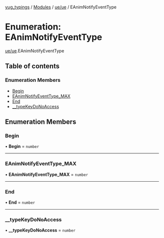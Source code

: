 [yug_typings](../README.md) / [Modules](../modules.md) / [ue/ue](../modules/ue_ue.md) / EAnimNotifyEventType

# Enumeration: EAnimNotifyEventType

[ue/ue](../modules/ue_ue.md).EAnimNotifyEventType

## Table of contents

### Enumeration Members

- [Begin](ue_ue.EAnimNotifyEventType.md#begin)
- [EAnimNotifyEventType\_MAX](ue_ue.EAnimNotifyEventType.md#eanimnotifyeventtype_max)
- [End](ue_ue.EAnimNotifyEventType.md#end)
- [\_\_typeKeyDoNoAccess](ue_ue.EAnimNotifyEventType.md#__typekeydonoaccess)

## Enumeration Members

### Begin

• **Begin** = `number`

___

### EAnimNotifyEventType\_MAX

• **EAnimNotifyEventType\_MAX** = `number`

___

### End

• **End** = `number`

___

### \_\_typeKeyDoNoAccess

• **\_\_typeKeyDoNoAccess** = `number`
